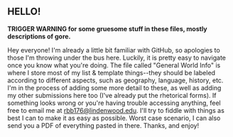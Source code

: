 ## HELLO! ##

**TRIGGER WARNING for some gruesome stuff in these files, mostly descriptions of gore.**

Hey everyone! I'm already a little bit familiar with GitHub, so apologies to those I'm throwing under the bus here. Luckily, it is pretty easy to navigate once you know what you're doing. The file called "General World Info" is where I store most of my list & template things--they should be labeled according to different aspects, such as geography, language, history, etc. I'm in the process of adding some more detail to these, as well as adding my other submissions here too (I've already put the rhetorical forms). If something looks wrong or you're having trouble accessing anything, feel free to email me at rbb176@lindenwood.edu. I'll try to fiddle with things as best I can to make it as easy as possible. Worst case scenario, I can also send you a PDF of everything pasted in there. Thanks, and enjoy!
